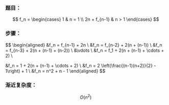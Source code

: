 ### 题目：
$$
f_n = 
\begin{cases} 
1 & n = 1 \\
2n + f_{n-1} & n > 1 
\end{cases}
$$

### 步骤：
$$
\begin{aligned}
&f_n = f_{n-1} + 2n \\
&f_n = f_{n-2} + 2(n + (n-1)) \\
&f_n = f_{n-3} + 2(n + (n-1) + (n-2)) \\
&\vdots \\
&f_n = f_1 + 2(n + (n-1) + \cdots + 2) \\

&f_n = 1 + 2(n + (n-1) + \cdots + 2) \\
&f_n = 2 \left(\frac{(n-1)(n+2)}{2} - 1\right) + 1 \\
&f_n = n^2 + n - 1 
\end{aligned}
$$

### 渐近复杂度：
$$
O(n^2)
$$
